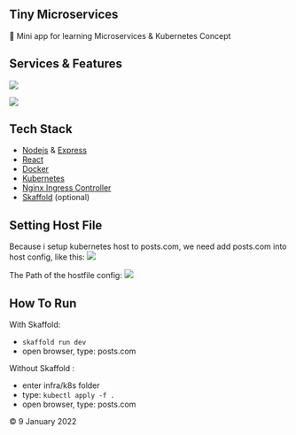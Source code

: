 ## Tiny Microservices

🐳 Mini app for learning Microservices & Kubernetes Concept

## Services & Features

![](https://i.postimg.cc/HsqLbpRn/Screen-Shot-2022-01-09-at-6-13-03-PM.png)

![](https://i.postimg.cc/nLZcw3Ht/Screen-Shot-2022-01-09-at-6-13-38-PM.png)

## Tech Stack

- [Nodejs](https://nodejs.org/en/) & [Express](https://www.npmjs.com/package/express)
- [React](https://reactjs.org/)
- [Docker](https://www.docker.com/products/docker-desktop)
- [Kubernetes](https://kubernetes.io/)
- [Nginx Ingress Controller](https://kubernetes.github.io/ingress-nginx/deploy/)
- [Skaffold](https://skaffold.dev/) (optional)

## Setting Host File
Because i setup kubernetes host to posts.com, we need add posts.com into host config, like this:
![](https://i.postimg.cc/MpJQqbW9/Screen-Shot-2022-01-09-at-6-39-53-PM.png)

The Path of the hostfile config:
![](https://i.postimg.cc/WztMq2KS/Screen-Shot-2022-01-09-at-6-37-48-PM.png)

## How To Run

With Skaffold:

- `skaffold run dev`
- open browser, type: posts.com

Without Skaffold :

- enter infra/k8s folder
- type: `kubectl apply -f .`
- open browser, type: posts.com

© 9 January 2022
